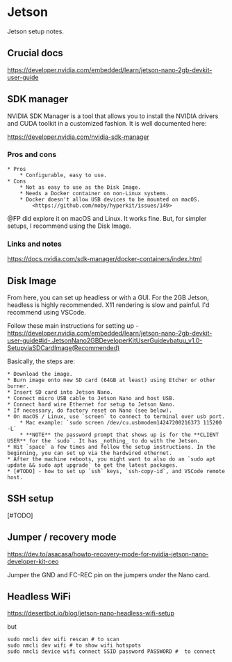 # Jetson

Jetson setup notes.

## Crucial docs

<https://developer.nvidia.com/embedded/learn/jetson-nano-2gb-devkit-user-guide>

## SDK manager

NVIDIA SDK Manager is a tool that allows you to install the NVIDIA drivers and CUDA toolkit in a customized fashion. It is well documented here:

<https://developer.nvidia.com/nvidia-sdk-manager>

### Pros and cons

    * Pros
        * Configurable, easy to use.
    * Cons
        * Not as easy to use as the Disk Image.
        * Needs a Docker container on non-Linux systems.
        * Docker doesn't allow USB devices to be mounted on macOS.
            <https://github.com/moby/hyperkit/issues/149>

@FP did explore it on macOS and Linux. It works fine. But, for simpler setups, I recommend using the Disk Image.

### Links and notes

<https://docs.nvidia.com/sdk-manager/docker-containers/index.html>


## Disk Image

From here, you can set up headless or with a GUI. For the 2GB Jetson, headless is highly recommended. X11 rendering is slow and painful. I'd recommend using VSCode.

Follow these main instructions for setting up - <https://developer.nvidia.com/embedded/learn/jetson-nano-2gb-devkit-user-guide#id-.JetsonNano2GBDeveloperKitUserGuidevbatuu_v1.0-SetupviaSDCardImage(Recommended)>

Basically, the steps are:

    * Download the image.
    * Burn image onto new SD card (64GB at least) using Etcher or other burner.
    * Insert SD card into Jetson Nano.
    * Connect micro USB cable to Jetson Nano and host USB.
    * Connect hard wire Ethernet for setup to Jetson Nano.
    * If necessary, do factory reset on Nano (see below).
    * On macOS / Linux, use `screen` to connect to terminal over usb port.
        * Mac example: `sudo screen /dev/cu.usbmodem14247200216373 115200 -L`
        * **NOTE** the password prompt that shows up is for the **CLIENT USER** for the `sudo`. It has _nothing_ to do with the Jetson.
    * Hit `space` a few times and follow the setup instructions. In the beginning, you can set up via the hardwired ethernet. 
    * After the machine reboots, you might want to also do an `sudo apt update && sudo apt upgrade` to get the latest packages.
    * [#TODO] - how to set up `ssh` keys, `ssh-copy-id`, and VSCode remote host.

## SSH setup

[#TODO]

## Jumper / recovery mode

<https://dev.to/asacasa/howto-recovery-mode-for-nvidia-jetson-nano-developer-kit-ceo>

Jumper the GND and FC-REC pin on the jumpers _under_ the Nano card.

## Headless WiFi

<https://desertbot.io/blog/jetson-nano-headless-wifi-setup>

but

```
sudo nmcli dev wifi rescan # to scan 
sudo nmcli dev wifi # to show wifi hotspots
sudo nmcli device wifi connect SSID password PASSWORD #  to connect
```




